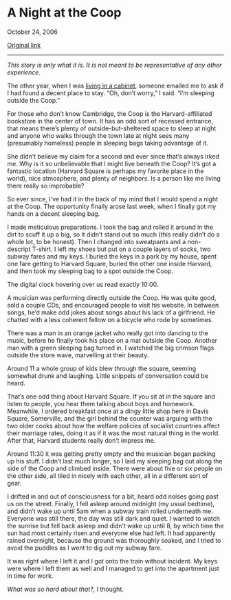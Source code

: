 A Night at the Coop
===================

October 24, 2006

[Original link](http://www.aaronsw.com/weblog/coopnight)

* * * * *

*This story is only what it is. It is not meant to be representative of
any other experience.*

The other year, when I was [living in a
cabinet](http://www.flickr.com/photos/33809408@N00/150538078/), someone
emailed me to ask if I had found a decent place to stay. “Oh, don’t
worry,” I said. “I’m sleeping outside the Coop.”

For those who don’t know Cambridge, the Coop is the Harvard-affiliated
bookstore in the center of town. It has an odd sort of recessed
entrance, that means there’s plenty of outside-but-sheltered space to
sleep at night and anyone who walks through the town late at night sees
many (presumably homeless) people in sleeping bags taking advantage of
it.

She didn’t believe my claim for a second and ever since that’s always
irked me. Why is it so unbelievable that I might live beneath the Coop?
It’s got a fantastic location (Harvard Square is perhaps my favorite
place in the world), nice atmosphere, and plenty of neighbors. Is a
person like me living there really so improbable?

So ever since, I’ve had it in the back of my mind that I would spend a
night at the Coop. The opportunity finally arose last week, when I
finally got my hands on a decent sleeping bag.

I made meticulous preparations. I took the bag and rolled it around in
the dirt to scuff it up a big, so it didn’t stand out so much (this
really didn’t do a whole lot, to be honest). Then I changed into
sweatpants and a non-descript T-shirt. I left my shoes but put on a
couple layers of socks, two subway fares and my keys. I buried the keys
in a park by my house, spent one fare getting to Harvard Square, buried
the other one inside Harvard, and then took my sleeping bag to a spot
outside the Coop.

The digital clock hovering over us read exactly 10:00.

A musician was performing directly outside the Coop. He was quite good,
sold a couple CDs, and encouraged people to visit his website. In
between songs, he’d make odd jokes about songs about his lack of a
girlfriend. He chatted with a less coherent fellow on a bicycle who rode
by sometimes.

There was a man in an orange jacket who really got into dancing to the
music, before he finally took his place on a mat outside the Coop.
Another man with a green sleeping bag turned in. I watched the big
crimson flags outside the store wave, marvelling at their beauty.

Around 11 a whole group of kids blew through the square, seeming
somewhat drunk and laughing. Little snippets of conversation could be
heard.

That’s one odd thing about Harvard Square. If you sit at in the square
and listen to people, you hear them talking about boys and homework.
Meanwhile, I ordered breakfast once at a dingy little shop here in Davis
Square, Somerville, and the girl behind the counter was arguing with the
two older cooks about how the welfare policies of socialist countries
affect their marriage rates, doing it as if it was the most natural
thing in the world. After that, Harvard students really don’t impress
me.

Around 11:30 it was getting pretty empty and the musician began packing
up his stuff. I didn’t last much longer, so I laid my sleeping bag out
along the side of the Coop and climbed inside. There were about five or
six people on the other side, all tiled in nicely with each other, all
in a different sort of gear.

I drifted in and out of consciousness for a bit, heard odd noises going
past us on the street. Finally, I fell asleep around midnight (my usual
bedtime), and didn’t wake up until 5am when a subway train rolled
underneath me. Everyone was still there, the day was still dark and
quiet. I wanted to watch the sunrise but fell back asleep and didn’t
wake up until 8, by which time the sun had most certainly risen and
everyone else had left. It had apparently rained overnight, because the
ground was thoroughly soaked, and I tried to avoid the puddles as I went
to dig out my subway fare.

It was right where I left it and I got onto the train without incident.
My keys were where I left them as well and I managed to get into the
apartment just in time for work.

*What was so hard about that?*, I thought.
